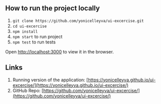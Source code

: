 ## How to run the project locally

1. `git clone https://github.com/yonicelleyva/ui-excercise.git`
2. `cd ui-excercise`
3. `npm install`
4. `npm start` to run project
5. `npm test` to run tests

Open [http://localhost:3000](http://localhost:3000) to view it in the browser.

## Links

1. Running version of the application: [https://yonicelleyva.github.io/ui-excercise/](https://yonicelleyva.github.io/ui-excercise/)
2. GitHub Repo: [https://github.com/yonicelleyva/ui-excercise/](https://github.com/yonicelleyva/ui-excercise/)